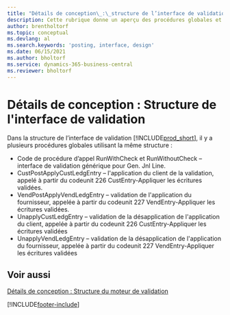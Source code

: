 ```yaml
---
title: "Détails de conception\_:\_structure de l’interface de validation"
description: Cette rubrique donne un aperçu des procédures globales et les détails de la conception dans la structure de l’interface de validation.
author: brentholtorf
ms.topic: conceptual
ms.devlang: al
ms.search.keywords: 'posting, interface, design'
ms.date: 06/15/2021
ms.author: bholtorf
ms.service: dynamics-365-business-central
ms.reviewer: bholtorf
---
```

# Détails de conception : Structure de l'interface de validation
Dans la structure de l’interface de validation [!INCLUDE[prod_short](includes/prod_short.md)], il y a plusieurs procédures globales utilisant la même structure :  
  
* Code de procédure d’appel RunWithCheck et RunWithoutCheck – interface de validation générique pour Gen. Jnl Line.  
* CustPostApplyCustLedgEntry – l'application du client de la validation, appelé à partir du codeunit 226 CustEntry-Appliquer les écritures validées.  
* VendPostApplyVendLedgEntry – validation de l'application du fournisseur, appelée à partir du codeunit 227 VendEntry-Appliquer les écritures validées.  
* UnapplyCustLedgEntry – validation de la désapplication de l'application du client, appelée à partir du codeunit 226 CustEntry-Appliquer les écritures validées  
* UnapplyVendLedgEntry – validation de la désapplication de l'application du fournisseur, appelée à partir du codeunit 227 VendEntry-Appliquer les écritures validées  
  
## Voir aussi  
[Détails de conception : Structure du moteur de validation](design-details-posting-engine-structure.md)

[!INCLUDE[footer-include](includes/footer-banner.md)]